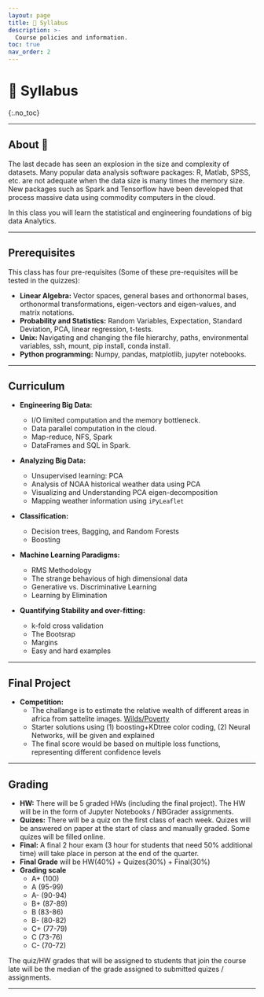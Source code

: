 ```yaml
---
layout: page
title: 📖 Syllabus
description: >-
  Course policies and information.
toc: true
nav_order: 2
---
```


# 📖 Syllabus

{:.no_toc}

---

## About 🧐

The last decade has seen an explosion in the size and complexity of datasets. Many popular data analysis software packages: R, Matlab, SPSS, etc. are not adequate when the data size is many times the memory size. New packages such as Spark and Tensorflow have been developed that process massive data using commodity computers in the cloud.

In this class you will learn the statistical and engineering foundations of big data Analytics.

---

## Prerequisites

This class has four pre-requisites (Some of these pre-requisites will be tested in the quizzes):

- **Linear Algebra:** Vector spaces, general bases and orthonormal bases, orthonormal transformations, eigen-vectors and eigen-values, and matrix notations.
- **Probability and Statistics:** Random Variables, Expectation, Standard Deviation, PCA, linear regression, t-tests.
- **Unix:** Navigating and changing the file hierarchy, paths, environmental variables, ssh, mount, pip install, conda install.
- **Python programming:** Numpy, pandas, matplotlib, jupyter notebooks.

---

## Curriculum

- **Engineering Big Data:**

  - I/O limited computation and the memory bottleneck.
  - Data parallel computation in the cloud.
  - Map-reduce, NFS, Spark
  - DataFrames and SQL in Spark.

- **Analyzing Big Data:**

  - Unsupervised learning: PCA
  - Analysis of NOAA historical weather data using PCA
  - Visualizing and Understanding PCA eigen-decomposition
  - Mapping weather information using `iPyLeaflet`

- **Classification:**

  - Decision trees, Bagging, and Random Forests
  - Boosting

- **Machine Learning Paradigms:**

  - RMS Methodology
  - The strange behavious of high dimensional data
  - Generative vs. Discriminative Learning
  - Learning by Elimination

- **Quantifying Stability and over-fitting:**
  - k-fold cross validation
  - The Bootsrap
  - Margins
  - Easy and hard examples

---

## Final Project

- **Competition:**
  - The challange is to estimate the relative wealth of different areas in africa from sattelite images. [Wilds/Poverty](https://wilds.stanford.edu/datasets/#povertymap)
  - Starter solutions using (1) boosting+KDtree color coding, (2) Neural Networks, will be given and explained
  - The final score would be based on multiple loss functions, representing different confidence levels

---

## Grading

- **HW:** There will be 5 graded HWs (including the final project). The HW will be in the form of Jupyter Notebooks / NBGrader assignments.
- **Quizes:** There will be a quiz on the first class of each week. Quizes will be answered on paper at the start of class and manually graded. Some quizes will be filled online.
- **Final:** A final 2 hour exam (3 hour for students that need 50% additional time) will take place in person at the end of the quarter.
- **Final Grade** will be HW(40%) + Quizes(30%) + Final(30%)
- **Grading scale**
  - A+ (100)
  - A (95-99)
  - A- (90-94)
  - B+ (87-89)
  - B (83-86)
  - B- (80-82)
  - C+ (77-79)
  - C (73-76)
  - C- (70-72)

The quiz/HW grades that will be assigned to students that join the course late will be the median of the grade assigned to submitted quizes / assignments.

---
